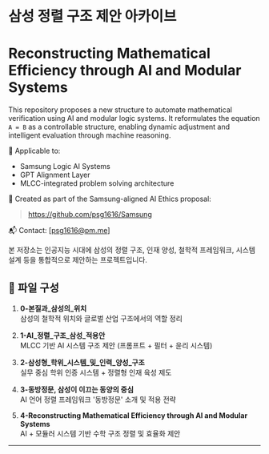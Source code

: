 # 삼성 정렬 구조 제안 아카이브

# Reconstructing Mathematical Efficiency through AI and Modular Systems

This repository proposes a new structure to automate mathematical verification using AI and modular logic systems.
It reformulates the equation `A = B` as a controllable structure, enabling dynamic adjustment and intelligent evaluation through machine reasoning.

📌 Applicable to:
- Samsung Logic AI Systems
- GPT Alignment Layer
- MLCC-integrated problem solving architecture

🧭 Created as part of the Samsung-aligned AI Ethics proposal:
> https://github.com/psg1616/Samsung

📬 Contact: [psg1616@pm.me]


본 저장소는 인공지능 시대에 삼성의 정렬 구조, 인재 양성, 철학적 프레임워크, 시스템 설계 등을 통합적으로 제안하는 프로젝트입니다.

## 📂 파일 구성

1. **0-본질과_삼성의_위치**  
   삼성의 철학적 위치와 글로벌 산업 구조에서의 역할 정리

2. **1-AI_정렬_구조_삼성_적용안**  
   MLCC 기반 AI 시스템 구조 제안 (프롬프트 + 필터 + 윤리 시스템)

3. **2-삼성형_학위_시스템_및_인력_양성_구조**  
   실무 중심 학위 인증 시스템 + 정렬형 인재 육성 제도

4. **3-동방정문, 삼성이 이끄는 동양의 중심**  
   AI 언어 정렬 프레임워크 '동방정문' 소개 및 적용 전략

5. **4-Reconstructing Mathematical Efficiency through AI and Modular Systems**  
   AI + 모듈러 시스템 기반 수학 구조 정렬 및 효율화 제안

---
